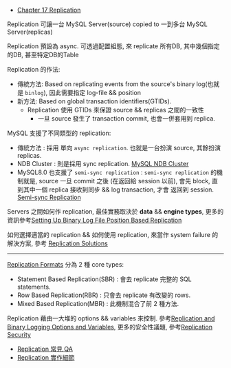 - [Chapter 17 Replication](https://dev.mysql.com/doc/refman/8.0/en/replication.html)

Replication 可讓一台 MySQL Server(source) copied to 一到多台 MySQL Server(replicas)

Replication 預設為 async. 可透過配置組態, 來 replicate 所有DB, 其中幾個指定的DB, 甚至特定DB的Table

Replication 的作法:
- 傳統方法: Based on replicating events from the source's binary log(也就是 `binlog`), 因此需要指定 log-file && position
- 新方法: Based on global transaction identifiers(GTIDs).
    - Replication 使用 GTIDs 來保證 source && replicas 之間的一致性
        - 一旦 source 發生了 transaction commit, 也會一併套用到 replica.

MySQL 支援了不同類型的 replication:
- 傳統方法 : 採用 單向 `async replication`. 也就是一台扮演 source, 其餘扮演 replicas.
- NDB Cluster : 則是採用 sync replication. [MySQL NDB Cluster](https://dev.mysql.com/doc/refman/8.0/en/mysql-cluster.html)
- MySQL8.0 也支援了 `semi-sync replication` : `semi-sync replication` 的機制就是, source 一旦 commit 之後 (在返回給 session 以前), 會先 block, 直到其中一個 replica 接收到同步 && log transaction, 才會 返回到 session. [Semi-sync Replication](https://dev.mysql.com/doc/refman/8.0/en/replication-semisync.html)

Servers 之間如何作 replication, 最佳實務取決於 **data** && **engine types**, 更多的資訊參考[Setting Up Binary Log File Position Based Replication](https://dev.mysql.com/doc/refman/8.0/en/replication-howto.html)

如何選擇適當的 replication && 如何使用 replication, 來當作 system failure 的解決方案, 參考 [Replication Solutions](https://dev.mysql.com/doc/refman/8.0/en/replication-solutions.html)

------

[Replication Formats](https://dev.mysql.com/doc/refman/8.0/en/replication-formats.html) 分為 2 種 core types:
- Statement Based Replication(SBR) : 會去 replicate 完整的 SQL statements.
- Row Based Replication(RBR) : 只會去 replicate 有改變的 rows.
- Mixed Based Replication(MBR) : 此機制混合了前 2 種方法.

Replication 藉由一大堆的 options && variables 來控制. 參考[Replication and Binary Logging Options and Variables](https://dev.mysql.com/doc/refman/8.0/en/replication-options.html), 更多的安全性議題, 參考[Replication Security](https://dev.mysql.com/doc/refman/8.0/en/replication-security.html)

- [Replication 常見 QA](https://dev.mysql.com/doc/refman/8.0/en/faqs-replication.html)
- [Replication 實作細節](https://dev.mysql.com/doc/refman/8.0/en/replication-implementation.html)
